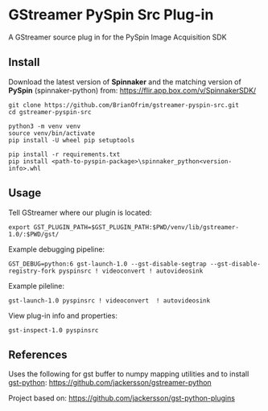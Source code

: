 # GStreamer PySpin Src Plug-in

A GStreamer source plug in for the PySpin Image Acquisition SDK

## Install

Download the latest version of **Spinnaker** and the matching version of **PySpin** (spinnaker-python) from:
https://flir.app.box.com/v/SpinnakerSDK/

    git clone https://github.com/BrianOfrim/gstreamer-pyspin-src.git
    cd gstreamer-pyspin-src

    python3 -m venv venv
    source venv/bin/activate
    pip install -U wheel pip setuptools

    pip install -r requirements.txt
    pip install <path-to-pyspin-package>\spinnaker_python<version-info>.whl

## Usage

Tell GStreamer where our plugin is located:

    export GST_PLUGIN_PATH=$GST_PLUGIN_PATH:$PWD/venv/lib/gstreamer-1.0/:$PWD/gst/

Example debugging pipeline:

    GST_DEBUG=python:6 gst-launch-1.0 --gst-disable-segtrap --gst-disable-registry-fork pyspinsrc ! videoconvert ! autovideosink

Example pileline:

    gst-launch-1.0 pyspinsrc ! videoconvert  ! autovideosink

View plug-in info and properties:

    gst-inspect-1.0 pyspinsrc

## References

Uses the following for gst buffer to numpy mapping utilities and to install [gst-python](https://github.com/GStreamer/gst-python):
https://github.com/jackersson/gstreamer-python

Project based on:
https://github.com/jackersson/gst-python-plugins
